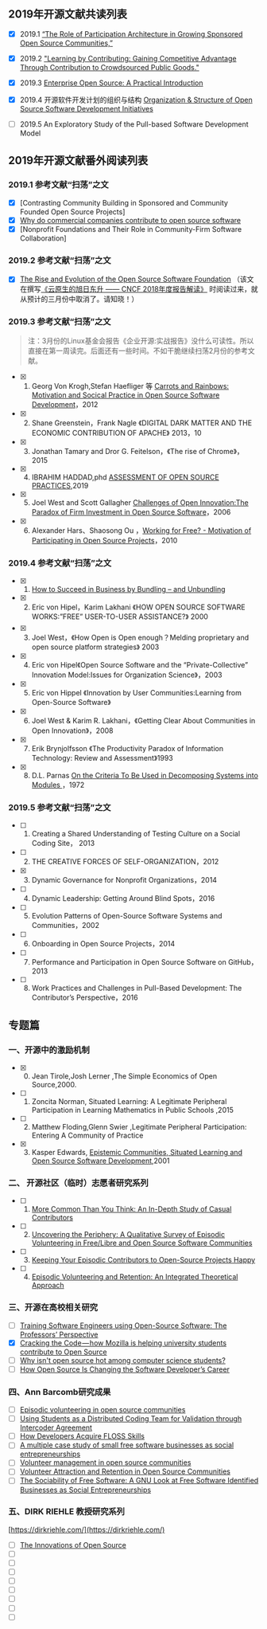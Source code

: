 ## 2019年开源文献共读列表

- [x] 2019.1 [“The Role of Participation Architecture in Growing Sponsored Open Source Communities,”](http://www.joelwest.org/Papers/WestOMahony2008-WP.pdf)

- [x]  2019.2 ["Learning by Contributing: Gaining Competitive Advantage Through Contribution to Crowdsourced Public Goods."](https://papers.ssrn.com/sol3/papers.cfm?abstract_id=3091831) 

- [x] 2019.3  [Enterprise Open Source: A Practical Introduction](https://www.linuxfoundation.org/open-source-management/2018/08/enterprise-open-source-practical-introduction/)

- [x] 2019.4 开源软件开发计划的组织与结构 [Organization & Structure of Open Source Software Development Initiatives](http://clinic.cyber.harvard.edu/files/2017/03/2017-03_governance-FINAL.pdf)

- [ ] 2019.5  An Exploratory Study of the Pull-based Software Development Model

## 2019年开源文献番外阅读列表

### 2019.1 参考文献“扫荡”之文

- [x] [Contrasting Community Building in Sponsored and Community Founded Open Source Projects]
- [x] [Why do commercial companies contribute to open source software](https://www.sciencedirect.com/science/article/pii/S026840121100123X)
- [x] [Nonprofit Foundations and Their Role in Community-Firm Software Collaboration]

### 2019.2 参考文献“扫荡”之文

- [x] [The Rise and Evolution of the Open Source Software Foundation](https://www.slideshare.net/stephenrwalli/the-rise-and-evolution-of-the-open-source-software-foundation) （该文在撰写[《云原生的旭日东升 —— CNCF 2018年度报告解读》](posts/foundation_introduce/review-cncf-2018-annual-report/) 时阅读过来，就从预计的三月份中取消了。请知晓！）

### 2019.3 参考文献“扫荡”之文

> 注：3月份的Linux基金会报告《企业开源:实战报告》没什么可读性。所以直接在第一周读完。后面还有一些时间。不如干脆继续扫荡2月份的参考文献。

- [x]  1. Georg Von Krogh,Stefan Haefliger 等 [Carrots and Rainbows: Motivation and Socical Practice in Open Source Software Development](https://pdfs.semanticscholar.org/7712/3726f65f8fd88126357c12cad230cc832f41.pdf)，2012
- [x]  2. Shane Greenstein，Frank Nagle 《DIGITAL DARK MATTER AND THE ECONOMIC CONTRIBUTION OF APACHE》 2013，10
- [x]  3. Jonathan Tamary and Dror G. Feitelson，《The rise of Chrome》，2015
- [x]  4. IBRAHIM HADDAD,phd [ASSESSMENT OF OPEN SOURCE PRACTICES](https://www.linuxfoundation.org/wp-content/uploads/2019/03/AssessmentofOpenSourcePractices_Ebook_031119.pdf),2019
- [x]  5. Joel West and Scott Gallagher [Challenges of Open Innovation:The Paradox of Firm Investment in Open Source Software](http://www.joelwest.org/Papers/WestGallagher2006a-WP.pdf)，2006
- [x]  6. Alexander Hars、Shaosong Ou ，[Working for Free? - Motivation of Participating in Open Source Projects]()，2010

### 2019.4 参考文献“扫荡”之文

- [x] 1. [How to Succeed in Business by Bundling – and Unbundling](https://hbr.org/2014/06/how-to-succeed-in-business-by-bundling-and-unbundling)
- [x] 2. Eric von Hipel，Karim Lakhani 《HOW OPEN SOURCE SOFTWARE WORKS:”FREE” USER-TO-USER ASSISTANCE?》 2000
- [x] 3. Joel West，《How Open is Open enough？Melding proprietary and open source platform strategies》 2003
- [x] 4.  Eric von Hipel《Open Source Software and the “Private-Collective” Innovation Model:Issues for Organization Science》，2003
- [x] 5.  Eric von Hippel 《Innovation by User Communities:Learning from Open-Source Software》
- [x] 6. Joel West & Karim R. Lakhani，《Getting Clear About Communities in Open Innovation》，2008
- [x] 7. Erik Brynjolfsson 《The Productivity Paradox of Information Technology: Review and Assessment》1993
- [x] 8.  D.L. Parnas  [On the Criteria To Be Used in Decomposing Systems into Modules ](https://www.win.tue.nl/~wstomv/edu/2ip30/references/criteria_for_modularization.pdf)，1972

### 2019.5 参考文献“扫荡”之文

- [ ] 1. Creating a Shared Understanding of Testing Culture on a Social Coding Site， 2013
- [ ] 2. THE CREATIVE FORCES OF SELF-ORGANIZATION，2012
- [x] 3. Dynamic Governance for Nonprofit Organizations，2014
- [ ] 4. Dynamic Leadership: Getting Around Blind Spots，2016
- [ ] 5. Evolution Patterns of Open-Source Software Systems and Communities，2002
- [ ] 6. Onboarding in Open Source Projects，2014
- [ ] 7. Performance and Participation in Open Source Software on GitHub，2013
- [ ] 8. Work Practices and Challenges in Pull-Based Development: The Contributor’s Perspective，2016


## 专题篇

### 一、开源中的激励机制

- [X] 0. Jean Tirole,Josh Lerner ,The Simple Economics of Open Source,2000.
- [ ] 1. Zoncita Norman, Situated Learning: A Legitimate Peripheral Participation in Learning Mathematics in Public Schools ,2015
- [ ] 2. Matthew Floding,Glenn Swier ,Legitimate Peripheral Participation: Entering A Community of Practice
- [x] 3. Kasper Edwards, [Epistemic Communities, Situated Learning and Open Source Software Development](http://citeseerx.ist.psu.edu/viewdoc/download?doi=10.1.1.24.7873&rep=rep1&type=pdf),2001

### 二、 开源社区（临时）志愿者研究系列

- [ ] 1. [More Common Than You Think: An In-Depth Study of Casual Contributors](https://www.igor.pro.br/publica/papers/saner2016.pdf)
- [ ] 2. [Uncovering the Periphery: A Qualitative Survey of Episodic Volunteering in Free/Libre and Open Source Software Communities](https://ieeexplore.ieee.org/stamp/stamp.jsp?arnumber=8477174)
- [ ] 3. [Keeping Your Episodic Contributors to Open-Source Projects Happy](https://cora.ucc.ie/)
- [ ] 4. [Episodic Volunteering and Retention: An Integrated Theoretical Approach](https://journals.sagepub.com/doi/pdf/10.1177/0899764014558934)

### 三、开源在高校相关研究

- [ ] [Training Software Engineers using Open-Source Software: The Professors’ Perspective](http://gustavopinto.org/lost+found/cseet2017.pdf)
- [x] [Cracking the Code — how Mozilla is helping university students contribute to Open Source](https://medium.com/mozilla-open-innovation/cracking-the-code-how-mozilla-is-helping-university-students-contribute-to-open-source-25fa630d8c5c)
- [ ] [Why isn't open source hot among computer science students?](https://opensource.com/article/17/12/students-and-open-source-3-common-preconceptions)
- [ ] [How Open Source Is Changing the Software Developer’s Career](https://dirkriehle.com/wp-content/uploads/2015/04/r5rie-v3.pdf)

### 四、Ann Barcomb研究成果

- [ ] [Episodic volunteering in open source communities](https://barcomb.org/cgi/paper.cgi?paper=barcomb:2016:episodic)
- [ ] [Using Students as a Distributed Coding Team for Validation through Intercoder Agreement](https://barcomb.org/cgi/paper.cgi?paper=kaufmann:2016:using)
- [ ] [How Developers Acquire FLOSS Skills](https://barcomb.org/cgi/paper.cgi?paper=barcomb:2015:developers)
- [ ] [A multiple case study of small free software businesses as social entrepreneurships](https://barcomb.org/cgi/paper.cgi?paper=barcomb:2015:multiple)
- [ ] [Volunteer management in open source communities](https://barcomb.org/cgi/paper.cgi?paper=barcomb:2015:volunteer)
- [ ] [Volunteer Attraction and Retention in Open Source Communities](https://barcomb.org/cgi/paper.cgi?paper=barcomb:2014:volunteer)
- [ ] [The Sociability of Free Software: A GNU Look at Free Software Identified Businesses as Social Entrepreneurships](https://barcomb.org/cgi/paper.cgi?paper=barcomb:2010:sociability)

### 五、DIRK RIEHLE 教授研究系列

[https://dirkriehle.com/](https://dirkriehle.com/)

- [ ] [The Innovations of Open Source](https://ieeexplore.ieee.org/stamp/stamp.jsp?tp=&arnumber=8690207)
- [ ] []()
- [ ] []()
- [ ] []()
- [ ] []()
- [ ] []()
- [ ] []()
- [ ] []()
- [ ] []()

